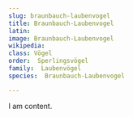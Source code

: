 ```yaml
---
slug: braunbauch-laubenvogel
title: Braunbauch-Laubenvogel
latin:
image: Braunbauch-Laubenvogel
wikipedia: 
class: Vögel
order:  Sperlingsvögel
family:  Laubenvögel
species:  Braunbauch-Laubenvogel

---
```


I am content.
